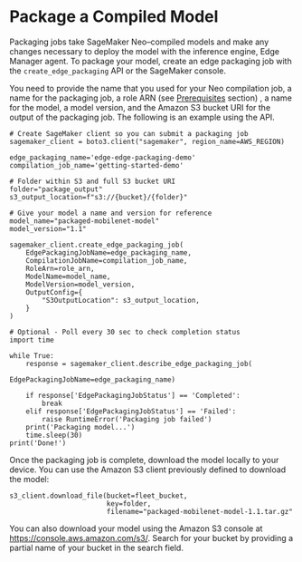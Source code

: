 # Package a Compiled Model<a name="edge-getting-started-step2"></a>

Packaging jobs take SageMaker Neo–compiled models and make any changes necessary to deploy the model with the inference engine, Edge Manager agent\. To package your model, create an edge packaging job with the `create_edge_packaging` API or the SageMaker console\.

You need to provide the name that you used for your Neo compilation job, a name for the packaging job, a role ARN \(see [Prerequisites](edge-getting-started-step1.md) section\) , a name for the model, a model version, and the Amazon S3 bucket URI for the output of the packaging job\. The following is an example using the API\.

```
# Create SageMaker client so you can submit a packaging job
sagemaker_client = boto3.client("sagemaker", region_name=AWS_REGION)

edge_packaging_name='edge-edge-packaging-demo'
compilation_job_name='getting-started-demo'

# Folder within S3 and full S3 bucket URI
folder="package_output"
s3_output_location=f"s3://{bucket}/{folder}"

# Give your model a name and version for reference
model_name="packaged-mobilenet-model"
model_version="1.1"

sagemaker_client.create_edge_packaging_job(
    EdgePackagingJobName=edge_packaging_name,
    CompilationJobName=compilation_job_name,
    RoleArn=role_arn,
    ModelName=model_name,
    ModelVersion=model_version,
    OutputConfig={
        "S3OutputLocation": s3_output_location,
    }
)

# Optional - Poll every 30 sec to check completion status
import time

while True:
    response = sagemaker_client.describe_edge_packaging_job(
                                            EdgePackagingJobName=edge_packaging_name)
    
    if response['EdgePackagingJobStatus'] == 'Completed':
        break
    elif response['EdgePackagingJobStatus'] == 'Failed':
        raise RuntimeError('Packaging job failed')
    print('Packaging model...')
    time.sleep(30)
print('Done!')
```

Once the packaging job is complete, download the model locally to your device\. You can use the Amazon S3 client previously defined to download the model:

```
s3_client.download_file(bucket=fleet_bucket,
                        key=folder,
                        filename="packaged-mobilenet-model-1.1.tar.gz"
```

You can also download your model using the Amazon S3 console at [https://console\.aws\.amazon\.com/s3/](https://console.aws.amazon.com/s3/)\. Search for your bucket by providing a partial name of your bucket in the search field\.